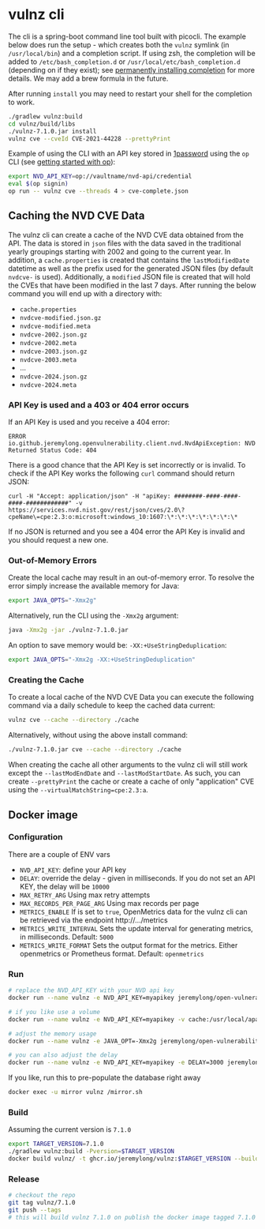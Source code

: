 # vulnz cli

The cli is a spring-boot command line tool built with picocli. The example
below does run the setup - which creates both the `vulnz` symlink (in `/usr/local/bin`)
and a completion script. If using zsh, the completion will be added to 
`/etc/bash_completion.d` or `/usr/local/etc/bash_completion.d` (depending
on if they exist); see [permanently installing completion](https://picocli.info/autocomplete.html#_installing_completion_scripts_permanently_in_bashzsh)
for more details. We may add a brew formula in the future.

After running `install` you may need to restart your shell for the completion to work.

```bash
./gradlew vulnz:build
cd vulnz/build/libs
./vulnz-7.1.0.jar install
vulnz cve --cveId CVE-2021-44228 --prettyPrint
```

Example of using the CLI with an API key stored in [1password](https://1password.com/) using
the `op` CLI (see [getting started with op](https://developer.1password.com/docs/cli/get-started/)):

```bash
export NVD_API_KEY=op://vaultname/nvd-api/credential
eval $(op signin)
op run -- vulnz cve --threads 4 > cve-complete.json
```

## Caching the NVD CVE Data

The vulnz cli can create a cache of the NVD CVE data obtained from the API. The
data is stored in `json` files with the data saved in the traditional yearly groupings
starting with 2002 and going to the current year. In addition, a `cache.properties` is
created that contains the `lastModifiedDate` datetime as well as the prefix used for the
generated JSON files (by default `nvdcve-` is used). Additionally, a `modified` JSON file
is created that will hold the CVEs that have been modified in the last 7 days. After running
the below command you will end up with a directory with:

- `cache.properties`
- `nvdcve-modified.json.gz`
- `nvdcve-modified.meta`
- `nvdcve-2002.json.gz`
- `nvdcve-2002.meta`
- `nvdcve-2003.json.gz`
- `nvdcve-2003.meta`
- ...
- `nvdcve-2024.json.gz`
- `nvdcve-2024.meta`

### API Key is used and a 403 or 404 error occurs

If an API Key is used and you receive a 404 error:

```
ERROR
io.github.jeremylong.openvulnerability.client.nvd.NvdApiException: NVD Returned Status Code: 404
```

There is a good chance that the API Key is set incorrectly or is invalid. To check if the API Key works
the following `curl` command should return JSON:

```
curl -H "Accept: application/json" -H "apiKey: ########-####-####-####-############" -v https://services.nvd.nist.gov/rest/json/cves/2.0\?cpeName\=cpe:2.3:o:microsoft:windows_10:1607:\*:\*:\*:\*:\*:\*:\*
```

If no JSON is returned and you see a 404 error the API Key is invalid and you should request a new one.

### Out-of-Memory Errors

Create the local cache may result in an out-of-memory error. To resolve the
error simply increase the available memory for Java:

```bash
export JAVA_OPTS="-Xmx2g"
```

Alternatively, run the CLI using the `-Xmx2g` argument:

```bash
java -Xmx2g -jar ./vulnz-7.1.0.jar
```

An option to save memory would be: `-XX:+UseStringDeduplication`:
```bash
export JAVA_OPTS="-Xmx2g -XX:+UseStringDeduplication"
```

### Creating the Cache

To create a local cache of the NVD CVE Data you can execute the following command
via a daily schedule to keep the cached data current:

```bash
vulnz cve --cache --directory ./cache 
```

Alternatively, without using the above install command:

```bash
./vulnz-7.1.0.jar cve --cache --directory ./cache
```

When creating the cache all other arguments to the vulnz cli
will still work except the `--lastModEndDate` and `--lastModStartDate`.
As such, you can create `--prettyPrint` the cache or create a cache
of only "application" CVE using the `--virtualMatchString=cpe:2.3:a`.

## Docker image

### Configuration

There are a couple of ENV vars

- `NVD_API_KEY`: define your API key
- `DELAY`: override the delay - given in milliseconds. If you do not set an API KEY, the delay will be `10000`
- `MAX_RETRY_ARG` Using max retry attempts
- `MAX_RECORDS_PER_PAGE_ARG` Using max records per page
- `METRICS_ENABLE` If is set to `true`, OpenMetrics data for the vulnz cli can be retrieved via the endpoint http://.../metrics
- `METRICS_WRITE_INTERVAL` Sets the update interval for generating metrics, in milliseconds. Default: `5000`
- `METRICS_WRITE_FORMAT` Sets the output format for the metrics. Either openmetrics or Prometheus format. Default: `openmetrics`

### Run

```bash
# replace the NVD_API_KEY with your NVD api key
docker run --name vulnz -e NVD_API_KEY=myapikey jeremylong/open-vulnerability-data-mirror:v7.1.0 

# if you like use a volume 
docker run --name vulnz -e NVD_API_KEY=myapikey -v cache:/usr/local/apache2/htdocs jeremylong/open-vulnerability-data-mirror:v7.1.0

# adjust the memory usage
docker run --name vulnz -e JAVA_OPT=-Xmx2g jeremylong/open-vulnerability-data-mirror:v7.1.0

# you can also adjust the delay 
docker run --name vulnz -e NVD_API_KEY=myapikey -e DELAY=3000 jeremylong/open-vulnerability-data-mirror:v7.1.0 

```

If you like, run this to pre-populate the database right away

```bash
docker exec -u mirror vulnz /mirror.sh
```

### Build

Assuming the current version is `7.1.0`

```bash
export TARGET_VERSION=7.1.0
./gradlew vulnz:build -Pversion=$TARGET_VERSION
docker build vulnz/ -t ghcr.io/jeremylong/vulnz:$TARGET_VERSION --build-arg BUILD_VERSION=$TARGET_VERSION
```

### Release

```bash
# checkout the repo
git tag vulnz/7.1.0
git push --tags
# this will build vulnz 7.1.0 on publish the docker image tagged 7.1.0 
```
